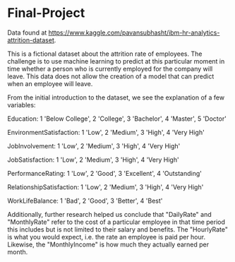 # Final-Project
Data found at https://www.kaggle.com/pavansubhasht/ibm-hr-analytics-attrition-dataset. 

This is a fictional dataset about the attrition rate of employees. The challenge is to use machine learning to predict at this particular moment in time whether a person who is currently employed for the company will leave. This data does not allow the creation of a model that can predict when an employee will leave.

From the initial introduction to the dataset, we see the explanation of a few variables:

Education:
1 'Below College',
2 'College',
3 'Bachelor',
4 'Master',
5 'Doctor'

EnvironmentSatisfaction:
1 'Low',
2 'Medium',
3 'High',
4 'Very High'

JobInvolvement:
1 'Low',
2 'Medium',
3 'High',
4 'Very High'

JobSatisfaction:
1 'Low',
2 'Medium',
3 'High',
4 'Very High'

PerformanceRating:
1 'Low',
2 'Good',
3 'Excellent',
4 'Outstanding'

RelationshipSatisfaction:
1 'Low',
2 'Medium',
3 'High',
4 'Very High'

WorkLifeBalance:
1 'Bad',
2 'Good',
3 'Better',
4 'Best'

Additionally, further research helped us conclude that "DailyRate" and "MonthlyRate" refer to the cost of a particular employee in that time period this includes but is not limited to their salary and benefits. The "HourlyRate" is what you would expect, i.e. the rate an employee is paid per hour. Likewise, the "MonthlyIncome" is how much they actually earned per month. 
